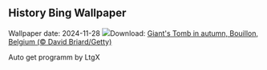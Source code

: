 ## History Bing Wallpaper
Wallpaper date: 2024-11-28
![](https://www.bing.com/th?id=OHR.SemoisRiver_EN-CA3031671072_UHD.jpg&w=1000)Download: [Giant's Tomb in autumn, Bouillon, Belgium (© David Briard/Getty)](https://www.bing.com/th?id=OHR.SemoisRiver_EN-CA3031671072_UHD.jpg)

Auto get programm by LtgX
